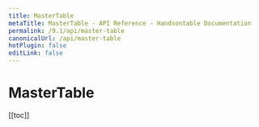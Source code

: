 ```yaml
---
title: MasterTable
metaTitle: MasterTable - API Reference - Handsontable Documentation
permalink: /9.1/api/master-table
canonicalUrl: /api/master-table
hotPlugin: false
editLink: false
---
```


# MasterTable

[[toc]]

